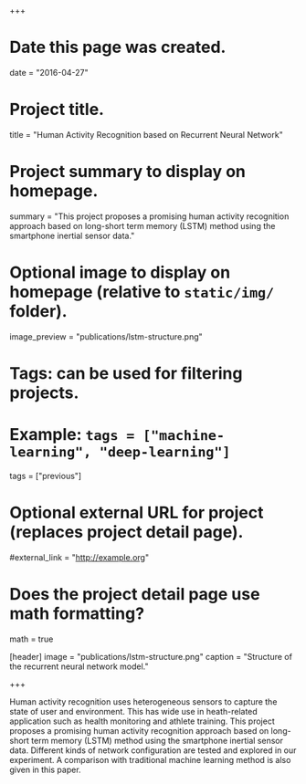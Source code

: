 +++
# Date this page was created.
date = "2016-04-27"

# Project title.
title = "Human Activity Recognition based on Recurrent Neural Network"

# Project summary to display on homepage.
summary = "This project proposes a promising human activity recognition approach based on long-short term memory (LSTM) method using the smartphone inertial sensor data."

# Optional image to display on homepage (relative to `static/img/` folder).
image_preview = "publications/lstm-structure.png"

# Tags: can be used for filtering projects.
# Example: `tags = ["machine-learning", "deep-learning"]`
tags = ["previous"]

# Optional external URL for project (replaces project detail page).
#external_link = "http://example.org"

# Does the project detail page use math formatting?
math = true

[header]
image = "publications/lstm-structure.png"
caption = "Structure of the recurrent neural network model."

+++

Human activity recognition uses heterogeneous sensors to capture the state of user and environment. This has wide use in heath-related application such as health monitoring and athlete training. This project proposes a promising human activity recognition approach based on long-short term memory (LSTM) method using the smartphone inertial sensor data. Different kinds of network configuration are tested and explored in our experiment. A comparison with traditional machine learning method is also given in this paper.
